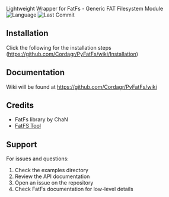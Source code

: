 
Lightweight Wrapper for FatFs - Generic FAT Filesystem Module
![Language](https://img.shields.io/badge/python-3.6%2B-blue?logo=python&logoColor=white)
![Last Commit](https://img.shields.io/github/last-commit/Cordagr/PyFatFs)



## Installation
Click the following for the installation steps (https://github.com/Cordagr/PyFatFs/wiki/Installation)

## Documentation
Wiki will be found at https://github.com/Cordagr/PyFatFs/wiki

## Credits

- FatFs library by ChaN 
- [FatFS Tool](https://elm-chan.org/fsw/ff/)
## Support

For issues and questions:

1. Check the examples directory
2. Review the API documentation
3. Open an issue on the repository
4. Check FatFs documentation for low-level details
